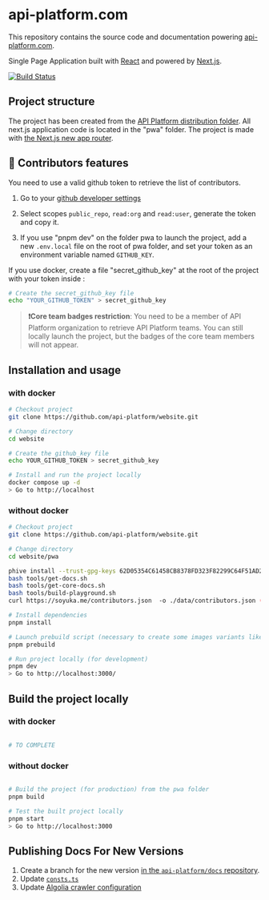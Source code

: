 # api-platform.com

This repository contains the source code and documentation powering [api-platform.com](https://api-platform.com/).

Single Page Application built with [React](https://facebook.github.io/react/) and powered by [Next.js](https://nextjs.org/).

[![Build Status](https://travis-ci.org/api-platform/website.svg?branch=main)](https://travis-ci.org/api-platform/website)


## Project structure

The project has been created from the [API Platform distribution folder](https://api-platform.com/docs/distribution/#installing-the-framework). All next.js application code is located in the "pwa" folder. The project is made with [the Next.js new app router](https://nextjs.org/docs/app).


## 🤝 Contributors features

You need to use a valid github token to retrieve the list of contributors.

1. Go to your [github developer settings](https://github.com/settings/tokens)

2. Select scopes `public_repo`, `read:org` and `read:user`, generate the token and copy it.

3. If you use "pnpm dev" on the folder pwa to launch the project, add a new `.env.local` file on the root of pwa folder, and set your token as an environment variable named `GITHUB_KEY`. 


If you use docker, create a file "secret_github_key" at the root of the project with your token inside : 
```sh
# Create the secret_github_key file
echo "YOUR_GITHUB_TOKEN" > secret_github_key

```

> **❗Core team badges restriction**: You need to be a member of API Platform organization to retrieve API Platform teams. You can still locally launch the project, but the badges of the core team members will not appear.

## Installation and usage

### with docker

```sh
# Checkout project
git clone https://github.com/api-platform/website.git

# Change directory
cd website

# Create the github_key file
echo YOUR_GITHUB_TOKEN > secret_github_key

# Install and run the project locally
docker compose up -d
> Go to http://localhost

```

### without docker

```sh
# Checkout project
git clone https://github.com/api-platform/website.git

# Change directory
cd website/pwa

phive install --trust-gpg-keys 62D05354C61458CB8378FD323F82299C64F51AD2 --copy https://github.com/php-documentation-generator/php-documentation-generator/releases/download/v0.0.0-beta.1/pdg.phar
bash tools/get-docs.sh
bash tools/get-core-docs.sh
bash tools/build-playground.sh
curl https://soyuka.me/contributors.json  -o ./data/contributors.json (commented in the playground)

# Install dependencies
pnpm install

# Launch prebuild script (necessary to create some images variants like wallpapers or logos, and to generate the contributors ranking)
pnpm prebuild

# Run project locally (for development)
pnpm dev
> Go to http://localhost:3000/
```

## Build the project locally

### with docker

```sh

# TO COMPLETE

```


### without docker

```sh

# Build the project (for production) from the pwa folder
pnpm build

# Test the built project locally
pnpm start
> Go to http://localhost:3000

```

## Publishing Docs For New Versions

1. Create a branch for the new version [in the `api-platform/docs` repository](https://github.com/api-platform/docs).
2. Update [`consts.ts`](./pwa/consts.ts)
3. Update [Algolia crawler configuration](https://crawler.algolia.com/admin/crawlers/23316da5-88e8-4a30-ab16-d5ec5bd9133f/configuration/edit)



